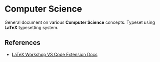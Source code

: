 # Computer Science

General document on various **Computer Science** concepts. Typeset using **LaTeX** typesetting system.

## References

* [LaTeX Workshop VS Code Extension Docs](https://github.com/James-Yu/LaTeX-Workshop/wiki)
